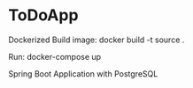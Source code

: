 # ToDoApp
Dockerized
Build image:
docker build -t source .

Run:
docker-compose up

Spring Boot Application with PostgreSQL
